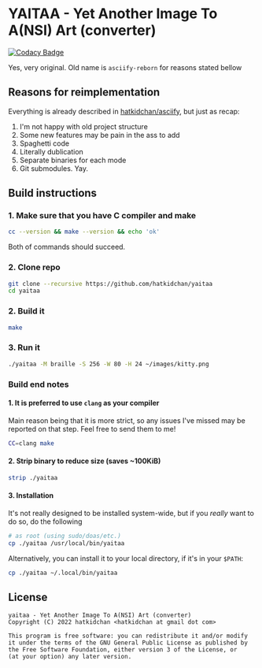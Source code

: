 # YAITAA - Yet Another Image To A(NSI) Art (converter)

[![Codacy Badge](https://app.codacy.com/project/badge/Grade/9fdbd9f8bc7843df9a6715b72b4da2fd)](https://www.codacy.com/gh/hatkidchan/yaitaa/dashboard?utm_source=github.com&amp;utm_medium=referral&amp;utm_content=hatkidchan/yaitaa&amp;utm_campaign=Badge_Grade)

Yes, very original. Old name is `asciify-reborn` for reasons stated bellow

## Reasons for reimplementation

Everything is already described in
[hatkidchan/asciify](https://github.com/hatkidchan/asciify#readme), but just as
recap:

1. I'm not happy with old project structure
2. Some new features may be pain in the ass to add
3. Spaghetti code
4. Literally dublication
5. Separate binaries for each mode
6. Git submodules. Yay.

## Build instructions
### 1. Make sure that you have C compiler and make

```sh
cc --version && make --version && echo 'ok'
```

Both of commands should succeed.

### 2. Clone repo

```sh
git clone --recursive https://github.com/hatkidchan/yaitaa
cd yaitaa
```

### 2. Build it

```sh
make
```

### 3. Run it

```sh
./yaitaa -M braille -S 256 -W 80 -H 24 ~/images/kitty.png
```

### Build end notes

#### 1. It is preferred to use `clang` as your compiler

Main reason being that it is more strict, so any issues I've missed may be
reported on that step. Feel free to send them to me!

```sh
CC=clang make
```

#### 2. Strip binary to reduce size (saves ~100KiB)

```sh
strip ./yaitaa
```

#### 3. Installation

It's not really designed to be installed system-wide, but if you *really* want
to do so, do the following

```sh
# as root (using sudo/doas/etc.)
cp ./yaitaa /usr/local/bin/yaitaa
```

Alternatively, you can install it to your local directory, if it's in your
`$PATH`:

```sh
cp ./yaitaa ~/.local/bin/yaitaa
```

## License

```text
yaitaa - Yet Another Image To A(NSI) Art (converter)
Copyright (C) 2022 hatkidchan <hatkidchan at gmail dot com>

This program is free software: you can redistribute it and/or modify
it under the terms of the GNU General Public License as published by
the Free Software Foundation, either version 3 of the License, or
(at your option) any later version.
```
